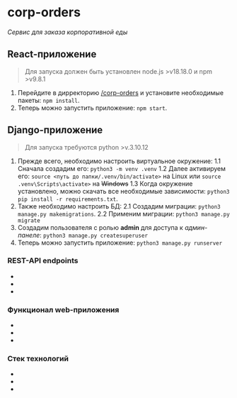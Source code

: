 # corp-orders
*Сервис для заказа корпоративной еды*

## React-приложение
>Для запуска должен быть установлен node.js >v18.18.0 и npm >v9.8.1

1. Перейдите в дирректорию [/corp-orders](corp-orders) и установите необходимые пакеты: `npm install`.
2. Теперь можно запустить приложение: `npm start`.

## Django-приложение
>Для запуска требуются python >v.3.10.12

1. Прежде всего, необходимо настроить виртуальное окружение:
    1.1 Сначала создадим его: `python3 -m venv .venv`
    1.2 Далее активируем его: `source <путь до папки/.venv/bin/activate>` на Linux или `source .venv\Scripts\activate>` на ~~Windows~~
    1.3 Когда окружение установлено, можно скачать все необходимые зависимости: `python3 pip install -r requirements.txt`.
2. Также необходимо настроить БД:
    2.1 Создадим миграции: `python3 manage.py makemigrations`.
    2.2 Применим миграции: `python3 manage.py migrate`
3. Создадим пользователя с ролью **admin** для доступа к *админ-панеле*: `python3 manage.py createsuperuser`
4. Теперь можно запустить приложение: `python3 manage.py runserver`

### REST-API endpoints
- 
- 
- 

### Функционал web-приложения
- 
- 
- 

### Стек технологий
- 
- 
- 
